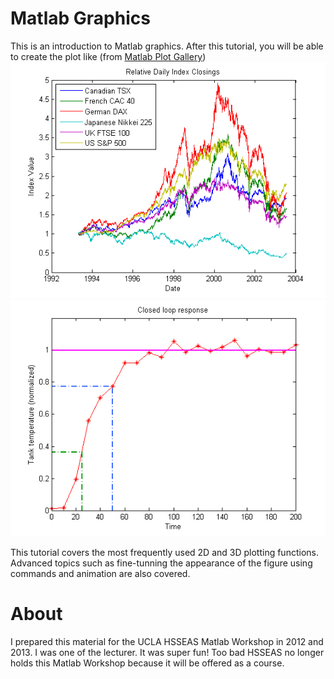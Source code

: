 # Matlab Graphics
This is an introduction to Matlab graphics.
After this tutorial, you will be able to create the plot like (from [Matlab Plot Gallery](https://www.mathworks.com/discovery/gallery.html))
![lines](/fig/Line_Plot_2D_2_01.png)
![step](/fig/Add_Lines_to_Plot_1_01.png)

This tutorial covers the most frequently used 2D and 3D plotting functions.
Advanced topics such as fine-tunning the appearance of the figure using commands and animation are also covered.

# About
I prepared this material for the UCLA HSSEAS Matlab Workshop in 2012 and 2013.
I was one of the lecturer. It was super fun! Too bad HSSEAS no longer holds this Matlab Workshop because it will be offered as a course.
